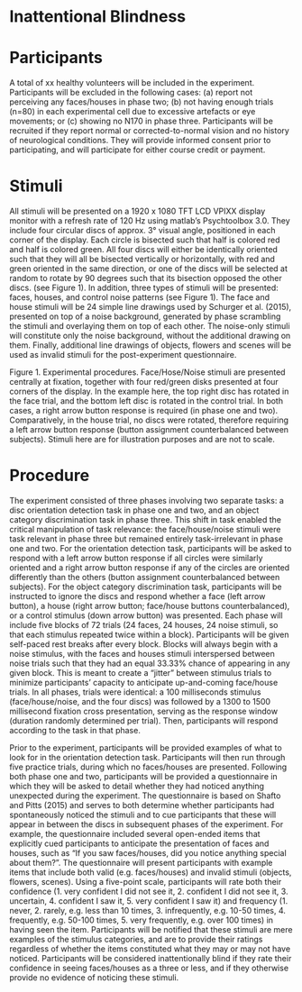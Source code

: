 # Inattentional Blindness

# Participants

A total of xx healthy volunteers will be included in the experiment. Participants will be excluded in the following cases: (a) report not perceiving any faces/houses in phase two; (b) not having enough trials (n=80) in each experimental cell due to excessive artefacts or eye movements; or (c) showing no N170 in phase three. Participants will be recruited if they report normal or corrected-to-normal vision and no history of neurological conditions. They will provide informed consent prior to participating, and will participate for either course credit or payment.

# Stimuli

All stimuli will be presented on a 1920 x 1080 TFT LCD VPIXX display monitor with a refresh rate of 120 Hz using matlab’s Psychtoolbox 3.0. They include four circular discs of approx. 3° visual angle, positioned in each corner of the display. Each circle is bisected such that half is colored red and half is colored green. All four discs will either be identically oriented such that they will all be bisected vertically or horizontally, with red and green oriented in the same direction, or one of the discs will be selected at random to rotate by 90 degrees such that its bisection opposed the other discs. (see Figure 1). In addition, three types of stimuli will be presented: faces, houses, and control noise patterns (see Figure 1). The face and house stimuli will be 24 simple line drawings used by Schurger et al. (2015), presented on top of a noise background, generated by phase scrambling the stimuli and overlaying them on top of each other. The noise-only stimuli will constitute only the noise background, without the additional drawing on them. Finally, additional line drawings of objects, flowers and scenes will be used as invalid stimuli for the post-experiment questionnaire.








Figure 1. Experimental procedures. Face/Hose/Noise stimuli are presented centrally at fixation, together with four red/green disks presented at four corners of the display. In the example here, the top right disc has rotated in the face trial, and the bottom left disc is rotated in the control trial. In both cases, a right arrow button response is required (in phase one and two). Comparatively, in the house trial, no discs were rotated, therefore requiring a left arrow button response (button assignment counterbalanced between subjects). Stimuli here are for illustration purposes and are not to scale.


# Procedure

The experiment consisted of three phases involving two separate tasks: a disc orientation detection task in phase one and two, and an object category discrimination task in phase three. This shift in task enabled the critical manipulation of task relevance: the face/house/noise stimuli were task relevant in phase three but remained entirely task-irrelevant in phase one and two. For the orientation detection task, participants will be asked to respond with a left arrow button response if all circles were similarly oriented and a right arrow button response if any of the circles are oriented differently than the others (button assignment counterbalanced between subjects). For the object category discrimination task, participants will be instructed to ignore the discs and respond whether a face (left arrow button), a house (right arrow button; face/house buttons counterbalanced), or a control stimulus (down arrow button) was presented. 
Each phase will include five blocks of 72 trials (24 faces, 24 houses, 24 noise stimuli, so that each stimulus repeated twice within a block). Participants will be given self-paced rest breaks after every block. Blocks will always begin with a noise stimulus, with the faces and houses stimuli interspersed between noise trials such that they had an equal 33.33% chance of appearing in any given block. This is meant to create a “jitter” between stimulus trials to minimize participants’ capacity to anticipate up-and-coming face/house trials. 
In all phases, trials were identical: a 100 milliseconds stimulus (face/house/noise, and the four discs) was followed by a 1300 to 1500 millisecond fixation cross presentation, serving as the response window (duration randomly determined per trial). Then, participants will respond according to the task in that phase. 


Prior to the experiment, participants will be provided examples of what to look for in the orientation detection task. Participants will then run through five practice trials, during which no faces/houses are presented. Following both phase one and two, participants will be provided a questionnaire in which they will be asked to detail whether they had noticed anything unexpected during the experiment. The questionnaire is based on Shafto and Pitts (2015) and serves to both determine whether participants had spontaneously noticed the stimuli and to cue participants that these will appear in between the discs in subsequent phases of the experiment. For example, the questionnaire included several open-ended items that explicitly cued participants to anticipate the presentation of faces and houses, such as “If you saw faces/houses, did you notice anything special about them?”. The questionnaire will present participants with example items that include both valid (e.g. faces/houses) and invalid stimuli (objects, flowers, scenes). Using a five-point scale, participants will rate both their confidence (1. very confident I did not see it, 2. confident I did not see it, 3. uncertain, 4. confident I saw it, 5. very confident I saw it) and frequency (1. never, 2. rarely, e.g. less than 10 times, 3. infrequently, e.g. 10-50 times, 4. frequently, e.g. 50-100 times, 5. very frequently, e.g. over 100 times) in having seen the item. Participants will be notified that these stimuli are mere examples of the stimulus categories, and are to provide their ratings regardless of whether the items constituted what they may or may not have noticed. Participants will be considered inattentionally blind if they rate their confidence in seeing faces/houses as a three or less, and if they otherwise provide no evidence of noticing these stimuli.

